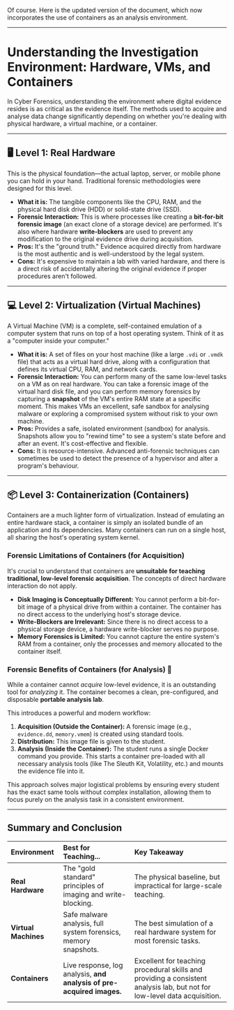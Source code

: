 Of course. Here is the updated version of the document, which now incorporates the use of containers as an analysis environment.

***

# Understanding the Investigation Environment: Hardware, VMs, and Containers

In Cyber Forensics, understanding the environment where digital evidence resides is as critical as the evidence itself. The methods used to acquire and analyse data change significantly depending on whether you're dealing with physical hardware, a virtual machine, or a container.

---

## 🖥️ Level 1: Real Hardware

This is the physical foundation—the actual laptop, server, or mobile phone you can hold in your hand. Traditional forensic methodologies were designed for this level.

* **What it is:** The tangible components like the CPU, RAM, and the physical hard disk drive (HDD) or solid-state drive (SSD).
* **Forensic Interaction:** This is where processes like creating a **bit-for-bit forensic image** (an exact clone of a storage device) are performed. It's also where hardware **write-blockers** are used to prevent any modification to the original evidence drive during acquisition. 
* **Pros:** It's the "ground truth." Evidence acquired directly from hardware is the most authentic and is well-understood by the legal system.
* **Cons:** It's expensive to maintain a lab with varied hardware, and there is a direct risk of accidentally altering the original evidence if proper procedures aren't followed.

---

## 💻 Level 2: Virtualization (Virtual Machines)

A Virtual Machine (VM) is a complete, self-contained emulation of a computer system that runs on top of a host operating system. Think of it as a "computer inside your computer."

* **What it is:** A set of files on your host machine (like a large `.vdi` or `.vmdk` file) that acts as a virtual hard drive, along with a configuration that defines its virtual CPU, RAM, and network cards.
* **Forensic Interaction:** You can perform many of the same low-level tasks on a VM as on real hardware. You can take a forensic image of the virtual hard disk file, and you can perform memory forensics by capturing a **snapshot** of the VM's entire RAM state at a specific moment. This makes VMs an excellent, safe sandbox for analysing malware or exploring a compromised system without risk to your own machine.
* **Pros:** Provides a safe, isolated environment (sandbox) for analysis. Snapshots allow you to "rewind time" to see a system's state before and after an event. It's cost-effective and flexible.
* **Cons:** It is resource-intensive. Advanced anti-forensic techniques can sometimes be used to detect the presence of a hypervisor and alter a program's behaviour.

---

## 📦 Level 3: Containerization (Containers)

Containers are a much lighter form of virtualization. Instead of emulating an entire hardware stack, a container is simply an isolated bundle of an application and its dependencies. Many containers can run on a single host, all sharing the host's operating system kernel.

### Forensic Limitations of Containers (for Acquisition)

It's crucial to understand that containers are **unsuitable for teaching traditional, low-level forensic acquisition**. The concepts of direct hardware interaction do not apply.

* **Disk Imaging is Conceptually Different:** You cannot perform a bit-for-bit image of a physical drive from within a container. The container has no direct access to the underlying host's storage device.
* **Write-Blockers are Irrelevant:** Since there is no direct access to a physical storage device, a hardware write-blocker serves no purpose.
* **Memory Forensics is Limited:** You cannot capture the entire system's RAM from a container, only the processes and memory allocated to the container itself.

### Forensic Benefits of Containers (for Analysis) 🔬

While a container cannot *acquire* low-level evidence, it is an outstanding tool for *analyzing* it. The container becomes a clean, pre-configured, and disposable **portable analysis lab**.

This introduces a powerful and modern workflow:

1.  **Acquisition (Outside the Container):** A forensic image (e.g., `evidence.dd`, `memory.vmem`) is created using standard tools.
2.  **Distribution:** This image file is given to the student.
3.  **Analysis (Inside the Container):** The student runs a single Docker command you provide. This starts a container pre-loaded with all necessary analysis tools (like The Sleuth Kit, Volatility, etc.) and mounts the evidence file into it.

This approach solves major logistical problems by ensuring every student has the exact same tools without complex installation, allowing them to focus purely on the analysis task in a consistent environment.

---

## Summary and Conclusion

| Environment | Best for Teaching... | Key Takeaway |
| :--- | :--- | :--- |
| **Real Hardware** | The "gold standard" principles of imaging and write-blocking. | The physical baseline, but impractical for large-scale teaching. |
| **Virtual Machines** | Safe malware analysis, full system forensics, memory snapshots. | The best simulation of a real hardware system for most forensic tasks. |
| **Containers** | Live response, log analysis, **and analysis of pre-acquired images.** | Excellent for teaching procedural skills and providing a consistent analysis lab, but not for low-level data acquisition. |